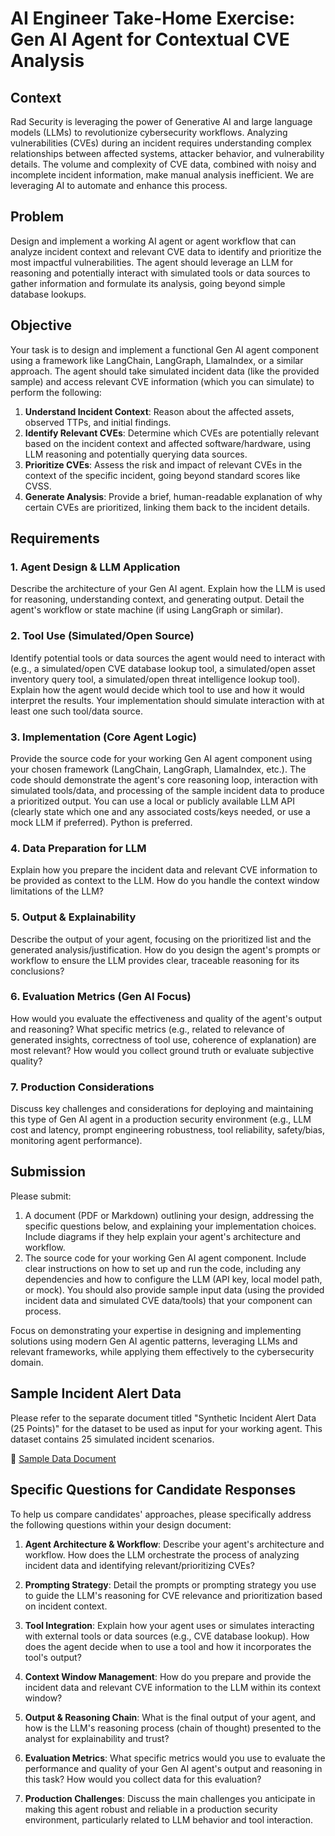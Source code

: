 # AI Engineer Take-Home Exercise: Gen AI Agent for Contextual CVE Analysis

## Context

Rad Security is leveraging the power of Generative AI and large language models (LLMs) to revolutionize cybersecurity workflows. Analyzing vulnerabilities (CVEs) during an incident requires understanding complex relationships between affected systems, attacker behavior, and vulnerability details. The volume and complexity of CVE data, combined with noisy and incomplete incident information, make manual analysis inefficient. We are leveraging AI to automate and enhance this process.

## Problem

Design and implement a working AI agent or agent workflow that can analyze incident context and relevant CVE data to identify and prioritize the most impactful vulnerabilities. The agent should leverage an LLM for reasoning and potentially interact with simulated tools or data sources to gather information and formulate its analysis, going beyond simple database lookups.

## Objective

Your task is to design and implement a functional Gen AI agent component using a framework like LangChain, LangGraph, LlamaIndex, or a similar approach. The agent should take simulated incident data (like the provided sample) and access relevant CVE information (which you can simulate) to perform the following:

1. **Understand Incident Context**: Reason about the affected assets, observed TTPs, and initial findings.
2. **Identify Relevant CVEs**: Determine which CVEs are potentially relevant based on the incident context and affected software/hardware, using LLM reasoning and potentially querying data sources.
3. **Prioritize CVEs**: Assess the risk and impact of relevant CVEs in the context of the specific incident, going beyond standard scores like CVSS.
4. **Generate Analysis**: Provide a brief, human-readable explanation of why certain CVEs are prioritized, linking them back to the incident details.

## Requirements

### 1. Agent Design & LLM Application
Describe the architecture of your Gen AI agent. Explain how the LLM is used for reasoning, understanding context, and generating output. Detail the agent's workflow or state machine (if using LangGraph or similar).

### 2. Tool Use (Simulated/Open Source)
Identify potential tools or data sources the agent would need to interact with (e.g., a simulated/open CVE database lookup tool, a simulated/open asset inventory query tool, a simulated/open threat intelligence lookup tool). Explain how the agent would decide which tool to use and how it would interpret the results. Your implementation should simulate interaction with at least one such tool/data source.

### 3. Implementation (Core Agent Logic)
Provide the source code for your working Gen AI agent component using your chosen framework (LangChain, LangGraph, LlamaIndex, etc.). The code should demonstrate the agent's core reasoning loop, interaction with simulated tools/data, and processing of the sample incident data to produce a prioritized output. You can use a local or publicly available LLM API (clearly state which one and any associated costs/keys needed, or use a mock LLM if preferred). Python is preferred.

### 4. Data Preparation for LLM
Explain how you prepare the incident data and relevant CVE information to be provided as context to the LLM. How do you handle the context window limitations of the LLM?

### 5. Output & Explainability
Describe the output of your agent, focusing on the prioritized list and the generated analysis/justification. How do you design the agent's prompts or workflow to ensure the LLM provides clear, traceable reasoning for its conclusions?

### 6. Evaluation Metrics (Gen AI Focus)
How would you evaluate the effectiveness and quality of the agent's output and reasoning? What specific metrics (e.g., related to relevance of generated insights, correctness of tool use, coherence of explanation) are most relevant? How would you collect ground truth or evaluate subjective quality?

### 7. Production Considerations
Discuss key challenges and considerations for deploying and maintaining this type of Gen AI agent in a production security environment (e.g., LLM cost and latency, prompt engineering robustness, tool reliability, safety/bias, monitoring agent performance).

## Submission

Please submit:

1. A document (PDF or Markdown) outlining your design, addressing the specific questions below, and explaining your implementation choices. Include diagrams if they help explain your agent's architecture and workflow.
2. The source code for your working Gen AI agent component. Include clear instructions on how to set up and run the code, including any dependencies and how to configure the LLM (API key, local model path, or mock). You should also provide sample input data (using the provided incident data and simulated CVE data/tools) that your component can process.

Focus on demonstrating your expertise in designing and implementing solutions using modern Gen AI agentic patterns, leveraging LLMs and relevant frameworks, while applying them effectively to the cybersecurity domain.

## Sample Incident Alert Data

Please refer to the separate document titled "Synthetic Incident Alert Data (25 Points)" for the dataset to be used as input for your working agent. This dataset contains 25 simulated incident scenarios.

📄 [Sample Data Document](https://docs.google.com/document/d/1GbN1VoBt7h7qqgAokhhXXd1tgOpqeICJKoSSttN3tWE/edit?usp=sharing)

## Specific Questions for Candidate Responses

To help us compare candidates' approaches, please specifically address the following questions within your design document:

1. **Agent Architecture & Workflow**: Describe your agent's architecture and workflow. How does the LLM orchestrate the process of analyzing incident data and identifying relevant/prioritizing CVEs?

2. **Prompting Strategy**: Detail the prompts or prompting strategy you use to guide the LLM's reasoning for CVE relevance and prioritization based on incident context.

3. **Tool Integration**: Explain how your agent uses or simulates interacting with external tools or data sources (e.g., CVE database lookup). How does the agent decide when to use a tool and how it incorporates the tool's output?

4. **Context Window Management**: How do you prepare and provide the incident data and relevant CVE information to the LLM within its context window?

5. **Output & Reasoning Chain**: What is the final output of your agent, and how is the LLM's reasoning process (chain of thought) presented to the analyst for explainability and trust?

6. **Evaluation Metrics**: What specific metrics would you use to evaluate the performance and quality of your Gen AI agent's output and reasoning in this task? How would you collect data for this evaluation?

7. **Production Challenges**: Discuss the main challenges you anticipate in making this agent robust and reliable in a production security environment, particularly related to LLM behavior and tool interaction.

